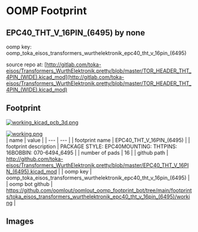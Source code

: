 # OOMP Footprint  
## EPC40_THT_V_16PIN_(6495)  by none  
  
oomp key: oomp_toka_eisos_transformers_wurthelektronik_epc40_tht_v_16pin_(6495)  
  
source repo at: [http://gitlab.com/toka-eisos/Transformers_WurthElektronik.pretty/blob/master/TOR_HEADER_THT_4PIN_(WIDE).kicad_mod](http://gitlab.com/toka-eisos/Transformers_WurthElektronik.pretty/blob/master/TOR_HEADER_THT_4PIN_(WIDE).kicad_mod)  
## Footprint  
  
[![working_kicad_pcb_3d.png](working_kicad_pcb_3d_600.png)](working_kicad_pcb_3d.png)  
  
[![working.png](working_600.png)](working.png)  
| name | value | 
| --- | --- | 
| footprint name | EPC40_THT_V_16PIN_(6495) | 
| footprint description | PACKAGE STYLE: EPC40MOUNTING: THTPINS: 16BOBBIN: 070-6494_6495 | 
| number of pads | 16 | 
| github path | http://github.com/toka-eisos/Transformers_WurthElektronik.pretty/blob/master/EPC40_THT_V_16PIN_(6495).kicad_mod | 
| oomp key | oomp_toka_eisos_transformers_wurthelektronik_epc40_tht_v_16pin_(6495) | 
| oomp bot github | https://github.com/oomlout/oomlout_oomp_footprint_bot/tree/main/footprints/toka_eisos_transformers_wurthelektronik_epc40_tht_v_16pin_(6495)/working | 
## Images  
